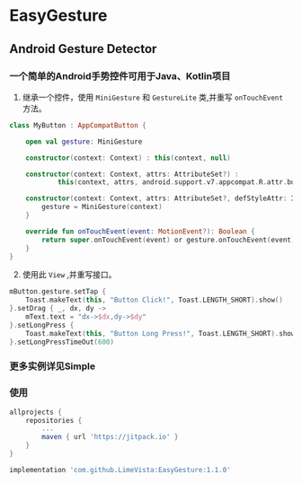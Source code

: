# EasyGesture
## Android Gesture Detector
### 一个简单的Android手势控件可用于Java、Kotlin项目  
1. 继承一个控件，使用 <code>MiniGesture</code> 和 <code>GestureLite</code> 类,并重写 <code>onTouchEvent</code> 方法。
```kotlin
class MyButton : AppCompatButton {

    open val gesture: MiniGesture

    constructor(context: Context) : this(context, null)

    constructor(context: Context, attrs: AttributeSet?) :
            this(context, attrs, android.support.v7.appcompat.R.attr.buttonStyle)

    constructor(context: Context, attrs: AttributeSet?, defStyleAttr: Int) : super(context, attrs, defStyleAttr) {
        gesture = MiniGesture(context)
    }

    override fun onTouchEvent(event: MotionEvent?): Boolean {
        return super.onTouchEvent(event) or gesture.onTouchEvent(event)
    }
}
```
2. 使用此 `View` ,并重写接口。  
```kotlin
mButton.gesture.setTap {
    Toast.makeText(this, "Button Click!", Toast.LENGTH_SHORT).show()
}.setDrag { _, dx, dy ->
    mText.text = "dx->$dx,dy->$dy"
}.setLongPress {
    Toast.makeText(this, "Button Long Press!", Toast.LENGTH_SHORT).show()
}.setLongPressTimeOut(600)
```
### 更多实例详见Simple

### 使用
```groovy
allprojects {
	repositories {
		...
		maven { url 'https://jitpack.io' }
	}
}

implementation 'com.github.LimeVista:EasyGesture:1.1.0'
```
